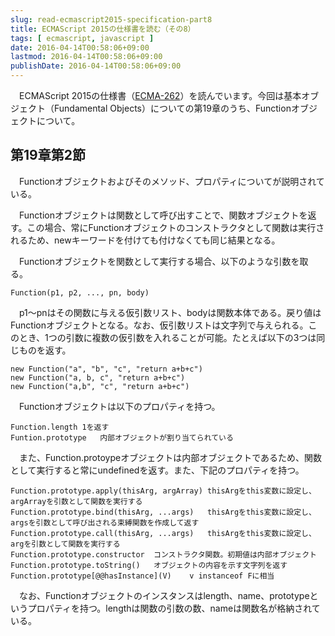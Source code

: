 ```yaml
---
slug: read-ecmascript2015-specification-part8
title: ECMAScript 2015の仕様書を読む（その8）
tags: [ ecmascript, javascript ]
date: 2016-04-14T00:58:06+09:00
lastmod: 2016-04-14T00:58:06+09:00
publishDate: 2016-04-14T00:58:06+09:00
---
```


　ECMAScript 2015の仕様書（[ECMA-262](http://www.ecma-international.org/publications/standards/Ecma-262.htm)）を読んでいます。今回は基本オブジェクト（Fundamental Objects）についての第19章のうち、Functionオブジェクトについて。

## 第19章第2節


　Functionオブジェクトおよびそのメソッド、プロパティについてが説明されている。

　Functionオブジェクトは関数として呼び出すことで、関数オブジェクトを返す。この場合、常にFunctionオブジェクトのコンストラクタとして関数は実行されるため、newキーワードを付けても付けなくても同じ結果となる。

　Functionオブジェクトを関数として実行する場合、以下のような引数を取る。

```
Function(p1, p2, ..., pn, body)
```

　p1〜pnはその関数に与える仮引数リスト、bodyは関数本体である。戻り値はFunctionオブジェクトとなる。なお、仮引数リストは文字列で与えられる。このとき、1つの引数に複数の仮引数を入れることが可能。たとえば以下の3つは同じものを返す。

```
new Function("a", "b", "c", "return a+b+c")
new Function("a, b, c", "return a+b+c")
new Function("a,b", "c", "return a+b+c")
```

　Functionオブジェクトは以下のプロパティを持つ。

```
Function.length	1を返す
Funtion.prototype	内部オブジェクトが割り当てられている
```

　また、Function.protoypeオブジェクトは内部オブジェクトであるため、関数として実行すると常にundefinedを返す。また、下記のプロパティを持つ。

```
Function.prototype.apply(thisArg, argArray)	thisArgをthis変数に設定し、argArrayを引数として関数を実行する
Function.prototype.bind(thisArg, ...args)	thisArgをthis変数に設定し、argsを引数として呼び出される束縛関数を作成して返す
Function.prototype.call(thisArg, ...args)	thisArgをthis変数に設定し、argを引数として関数を実行する
Function.prototype.constructor	コンストラクタ関数。初期値は内部オブジェクト
Function.prototype.toString()	オブジェクトの内容を示す文字列を返す
Function.prototype[@@hasInstance](V)	v instanceof Fに相当
```

　なお、Functionオブジェクトのインスタンスはlength、name、prototypeというプロパティを持つ。lengthは関数の引数の数、nameは関数名が格納されている。

